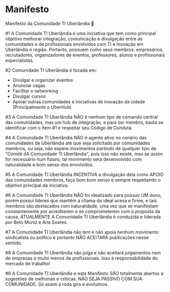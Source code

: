 # Manifesto
Manifesto da Comunidade TI Uberlândia 🚀

#1 A Comunidade TI Uberlândia é uma iniciativa que tem como principal objetivo melhorar integração, comunicação e divulgação entre as comunidades e de profissionais envolvidos com TI e Inovação em Uberlândia e região. Portanto, possuem como seus membros: empresários, recrutadores, organizadores de eventos, professores, alunos e profissionais especialistas.

#2 Comunidade TI Uberlândia é focada em:
- Divulgar e organizar eventos
- Anunciar vagas
- Facilitar o networking
- Divulgar cursos
- Apoiar outras comunidades e iniciativas de inovação da cidade (Principalmente o UberHub)

#3 A Comunidade TI Uberlândia NÃO é nenhum tipo de comando central das comunidades, mas um hub de integração, e para ser membro, basta se identificar com o Item #1 e respeitar seu Código de Conduta.

#4 A Comunidade TI Uberlândia NÃO é agente ativo no cenário das comunidades de Uberlândia até que seja solicitado por comunidades membros, ou seja, não espere movimentos partindo de qualquer tipo de "Comitê dA Comunidade TI Uberlândia", pois isso não existe, mas se assim for necessário num futuro, tal movimento será desenvolvido com naturalidade e bom senso dos envolvidos.

#5 A Comunidade TI Uberlândia INCENTIVA a divulgação dela como APOIO das comunidades membros, faça bom bom senso e sempre respeitando o objetivo principal da iniciativa.

#6 A Comunidade TI Uberlândia NÃO foi idealizado para possuir UM dono, porém possui líderes que mantêm a chama do ideal acesa e firme, e tais membros são destacados com naturalidade, uma vez que se manifestam constantemente por acreditarem e se comprometerem com a proposta da causa, ATUALMENTE A Comunidade TI Uberlândia é conduzida e liderada por Beto Muniz e Ana Soares.

#7 A Comunidade TI Uberlândia não tem e não apoia nenhum movimento sindicalista ou político e portanto NÃO ACEITARÁ publicações nesse sentido.

#8 A Comunidade TI Uberlândia não julga e não aceitará julgamentos nem de empresas e muito menos de profissionais. Isso é responsabilidade do mercado de trabalho!

#9 A Comunidade TI Uberlândia e este Manifesto SÃO totalmente abertos a sugestões de melhorias e críticas. NÃO SEJA PASSIVO COM SUA COMUNIDADE. Só assim a roda gira e evoluímos.


